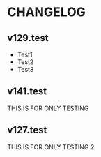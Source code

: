 # CHANGELOG

## v129.test
- Test1
- Test2
- Test3

## v141.test
THIS IS FOR ONLY TESTING

## v127.test
THIS IS FOR ONLY TESTING 2
